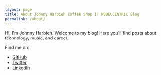 ```yaml
---
layout: page
title: About Johnny Harbieh Coffee Shop IT WEBECCENTRIC Blog
permalink: /about/
---
```


Hi, I'm Johnny Harbieh. Welcome to my blog! Here you'll find posts about technology, music, and career.

Find me on:
- [GitHub](https://github.com/jharbieh)
- [Twitter](https://twitter.com/jharbieh)
- [LinkedIn](https://linkedin.com/in/jharbieh)
